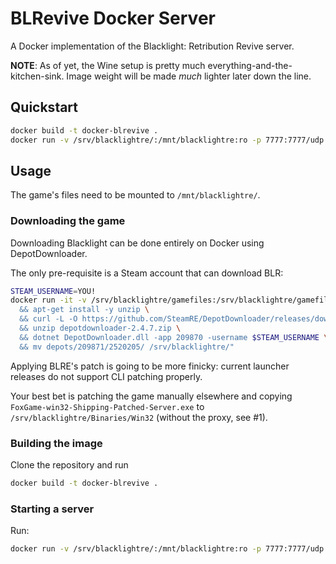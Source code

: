 # BLRevive Docker Server

A Docker implementation of the Blacklight: Retribution Revive server.

**NOTE**: As of yet, the Wine setup is pretty much everything-and-the-kitchen-sink. Image weight will be made *much* lighter later down the line.

## Quickstart

```bash
docker build -t docker-blrevive .
docker run -v /srv/blacklightre/:/mnt/blacklightre:ro -p 7777:7777/udp docker-blrevive
```

## Usage

The game's files need to be mounted to `/mnt/blacklightre/`.

### Downloading the game

Downloading Blacklight can be done entirely on Docker using DepotDownloader.

The only pre-requisite is a Steam account that can download BLR:

```bash
STEAM_USERNAME=YOU!
docker run -it -v /srv/blacklightre/gamefiles:/srv/blacklightre/gamefiles mcr.microsoft.com/dotnet/sdk:6.0 bash -c "apt-get update \
  && apt-get install -y unzip \
  && curl -L -O https://github.com/SteamRE/DepotDownloader/releases/download/DepotDownloader_2.4.7/depotdownloader-2.4.7.zip \
  && unzip depotdownloader-2.4.7.zip \
  && dotnet DepotDownloader.dll -app 209870 -username $STEAM_USERNAME \
  && mv depots/209871/2520205/ /srv/blacklightre/"
```

Applying BLRE's patch is going to be more finicky: current launcher releases do not support CLI patching properly.

Your best bet is patching the game manually elsewhere and copying `FoxGame-win32-Shipping-Patched-Server.exe` to `/srv/blacklightre/Binaries/Win32` (without the proxy, see #1).

### Building the image

Clone the repository and run

```bash
docker build -t docker-blrevive .
```

### Starting a server

Run:

```bash
docker run -v /srv/blacklightre/:/mnt/blacklightre:ro -p 7777:7777/udp docker-blrevive
```
